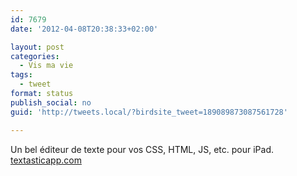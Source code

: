 ```yaml
---
id: 7679
date: '2012-04-08T20:38:33+02:00'

layout: post
categories:
  - Vis ma vie
tags:
  - tweet
format: status
publish_social: no
guid: 'http://tweets.local/?birdsite_tweet=189089873087561728'

---
```


Un bel éditeur de texte pour vos CSS, HTML, JS, etc. pour iPad. [textasticapp.com](http://www.textasticapp.com/)